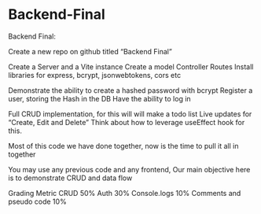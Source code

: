 # Backend-Final
Backend Final:

Create a new repo on github titled “Backend Final”

Create a Server and a Vite instance 
Create a model
Controller
Routes
Install libraries for express, bcrypt, jsonwebtokens, cors etc

Demonstrate the ability to create a hashed password with bcrypt
Register a user, storing the Hash in the DB
Have the ability to log in

Full CRUD implementation, for this will will make a todo list
Live updates for “Create, Edit and Delete”
Think about how to leverage useEffect hook for this.

Most of this code we have done together, now is the time to pull it all in together

You may use any previous code and any frontend, Our main objective here is to demonstrate CRUD and data flow



<Happy Coding />

Grading Metric
CRUD 50%
Auth   30%
Console.logs   10%
Comments and pseudo code 10%
